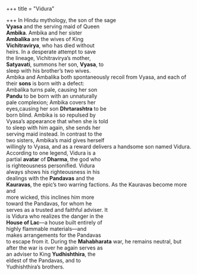 +++
title = "Vidura"

+++
In Hindu mythology, the son of the sage  
**Vyasa** and the serving maid of Queen  
**Ambika**. Ambika and her sister  
**Ambalika** are the wives of King  
**Vichitravirya**, who has died without  
heirs. In a desperate attempt to save  
the lineage, Vichitravirya’s mother,  
**Satyavati**, summons her son, **Vyasa**, to  
sleep with his brother’s two wives.  
Ambika and Ambalika both spontaneously recoil from Vyasa, and each of  
their **sons** is born with a defect:  
Ambalika turns pale, causing her son  
**Pandu** to be born with an unnaturally  
pale complexion; Ambika covers her  
eyes,causing her son **Dhrtarashtra** to be  
born blind. Ambika is so repulsed by  
Vyasa’s appearance that when she is told  
to sleep with him again, she sends her  
serving maid instead. In contrast to the  
two sisters, Ambika’s maid gives herself  
willingly to Vyasa, and as a reward delivers a handsome son named Vidura.  
According to one legend, Vidura is a  
partial **avatar** of **Dharma**, the god who  
is righteousness personified. Vidura  
always shows his righteousness in his  
dealings with the **Pandavas** and the  
**Kauravas**, the epic’s two warring factions. As the Kauravas become more and  
more wicked, this inclines him more  
toward the Pandavas, for whom he  
serves as a trusted and faithful adviser. It  
is Vidura who realizes the danger in the  
**House of Lac**—a house built entirely of  
highly flammable materials—and  
makes arrangements for the Pandavas  
to escape from it. During the **Mahabharata** war, he remains neutral, but  
after the war is over he again serves as  
an adviser to King **Yudhishthira**, the  
eldest of the Pandavas, and to  
Yudhishthira’s brothers.